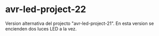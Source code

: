 # avr-led-project-22
Version alternativa del projecto "avr-led-project-21". En esta version se encienden dos luces LED a la vez. 

